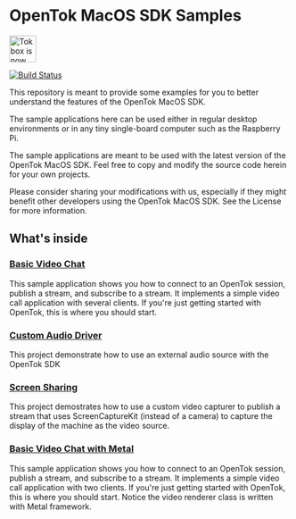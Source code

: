 # OpenTok MacOS SDK Samples

<img src="https://assets.tokbox.com/img/vonage/Vonage_VideoAPI_black.svg" height="48px" alt="Tokbox is now known as Vonage" />

[![Build Status](https://travis-ci.org/opentok/opentok-macos-sdk-samples.svg?branch=main)](https://travis-ci.org/opentok/opentok-macos-sdk-samples)

This repository is meant to provide some examples for you to better understand
the features of the OpenTok MacOS SDK.

The sample applications here can be used either in regular desktop environments
or in any tiny single-board computer such as the Raspberry Pi.

The sample applications are meant to be used with the latest version of the
OpenTok MacOS SDK. Feel free to copy and modify the source code herein for your
own projects.

Please consider sharing your modifications with us, especially if they might
benefit other developers using the OpenTok MacOS SDK. See the License for more
information.

## What's inside

### [Basic Video Chat](Basic-Video-Chat)

This sample application shows you how to connect to an OpenTok session, publish
a stream, and subscribe to a stream. It implements a simple video call
application with several clients. If you're just getting started with OpenTok,
this is where you should start.


### [Custom Audio Driver](Custom-Audio-Driver)

This project demonstrate how to use an external audio source with the OpenTok SDK 

### [Screen Sharing](Screen-Sharing)

This project demostrates how to use a custom video capturer
to publish a stream that uses ScreenCaptureKit (instead of a camera) 
to capture the display of the machine as the video source.


### [Basic Video Chat with Metal](Basic-Video-Chat-Metal)

This sample application shows you how to connect to an OpenTok session, publish
a stream, and subscribe to a stream. It implements a simple video call
application with two clients. If you're just getting started with OpenTok,
this is where you should start. 
Notice the video renderer class is written with Metal framework.

